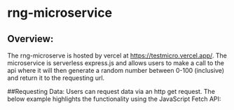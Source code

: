 # rng-microservice

## Overview:
The rng-microserve is hosted by vercel at https://testmicro.vercel.app/. The microservice is serverless express.js and allows users to make a call to the api
where it will then generate a random number between 0-100 (inclusive) and return it to the requesting url. 

##Requesting Data:
Users can request data via an http get request. The below example highlights the functionality using the JavaScript Fetch API:


